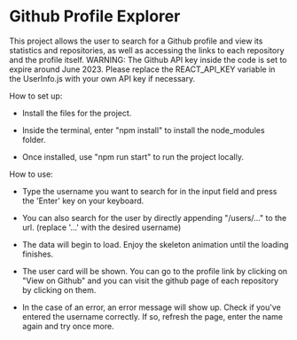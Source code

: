 # Github Profile Explorer

This project allows the user to search for a Github profile and view its statistics and repositories, as well as accessing the links to each repository and the profile itself.
WARNING: The Github API key inside the code is set to expire around June 2023. Please replace the REACT_API_KEY variable in the UserInfo.js with your own API key if necessary.  

How to set up:

* Install the files for the project.

* Inside the terminal, enter "npm install" to install the node_modules folder.

* Once installed, use "npm run start" to run the project locally.

How to use:

* Type the username you want to search for in the input field and press the 'Enter' key on your keyboard.

* You can also search for the user by directly appending "/users/..." to the url. (replace '...' with the desired username)

* The data will begin to load. Enjoy the skeleton animation until the loading finishes.

* The user card will be shown. You can go to the profile link by clicking on "View on Github" and you can visit the github page of each repository by clicking on them.

* In the case of an error, an error message will show up. Check if you've entered the username correctly. If so, refresh the page, enter the name again and try once more.
